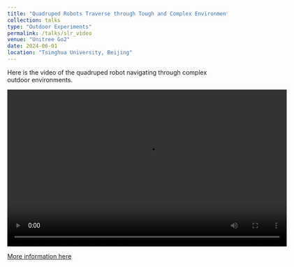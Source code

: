 ```yaml
---
title: "Quadruped Robots Traverse through Tough and Complex Environments"
collection: talks
type: "Outdoor Experiments"
permalink: /talks/slr_video
venue: "Unitree Go2"
date: 2024-06-01
location: "Tsinghua University, Beijing"
---
```


Here is the video of the quadruped robot navigating through complex outdoor environments.

<video width="640" height="360" controls>
  <source src="https://tenthousandrain.github.io/images/slr.mp4" type="video/mp4">
  Your browser does not support the video tag.
</video>

[More information here](https://11chens.github.io/SLR/)
